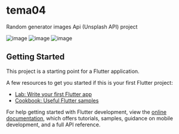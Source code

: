 # tema04

Random generator images Api (Unsplash API) project

![image](https://user-images.githubusercontent.com/45739581/235210407-da960d09-9b67-4cbf-b63f-24818fdf8baf.png)
![image](https://user-images.githubusercontent.com/45739581/235210477-81f33b50-79d4-491b-9544-a1590834dbf0.png)
![image](https://user-images.githubusercontent.com/45739581/235210513-b4842245-88fa-4aba-9005-e002dd1c7d98.png)


## Getting Started

This project is a starting point for a Flutter application.

A few resources to get you started if this is your first Flutter project:

- [Lab: Write your first Flutter app](https://docs.flutter.dev/get-started/codelab)
- [Cookbook: Useful Flutter samples](https://docs.flutter.dev/cookbook)

For help getting started with Flutter development, view the
[online documentation](https://docs.flutter.dev/), which offers tutorials,
samples, guidance on mobile development, and a full API reference.
